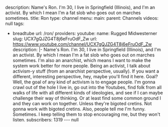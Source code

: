 description: Name's Ron. I'm 30, I live in Springfield (Illinois), and I'm an activist.
  By which I mean I'm a fat slob who goes out on marches sometimes.
title: Ron
type: channel
menu:
  main:
    parent: Channels
videos: null
tags:
- breadtube
url: /ron/
providers:
  youtube:
    name: Rugged Midwesterner
    slug: UCX7gQJZG4T8j6eFruOdF_Zw
    url: https://www.youtube.com/channel/UCX7gQJZG4T8j6eFruOdF_Zw
    description: |-
      Name's Ron. I'm 30, I live in Springfield (Illinois), and I'm an activist. By which I mean I'm a fat slob who goes out on marches sometimes. I'm also an anarchist, which means I want to make the system work better for more people.
      Being an activist, I talk about activism-y stuff (from an anarchist perspective, usually). If you want a different, interesting perspective, hey, maybe you'll find it here.
      Goal? Well, the goal of any kind of activism is to engage people. I'm gonna crawl out of the hole I live in, go out into the Youtubes, find folk from all walks of life with all different kinds of ideologies, and see if I can maybe challenge their way of thinking. Or at least find some common ground I and they can work on together. Unless they're bigoted cretins. Not gonna work with bigoted cretins.
      Also, people tell me I'm funny. Sometimes. I keep telling them to stop encouraging me, but they won't listen.
    subscribers: 1319
--- null
